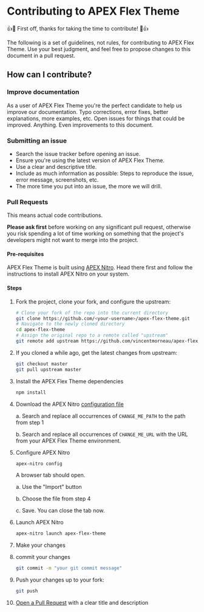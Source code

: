 # Contributing to APEX Flex Theme
👍🎉 First off, thanks for taking the time to contribute! 🎉👍

The following is a set of guidelines, not rules, for contributing to APEX Flex Theme. Use your best judgment, and feel free to propose changes to this document in a pull request.

## How can I contribute?
### Improve documentation
As a user of APEX Flex Theme you're the perfect candidate to help us improve our documentation. Typo corrections, error fixes, better explanations, more examples, etc. Open issues for things that could be improved. Anything. Even improvements to this document.

### Submitting an issue
- Search the issue tracker before opening an issue.
- Ensure you're using the latest version of APEX Flex Theme.
- Use a clear and descriptive title.
- Include as much information as possible: Steps to reproduce the issue, error message, screenshots, etc.
- The more time you put into an issue, the more we will drill.

### Pull Requests
This means actual code contributions.

**Please ask first** before working on any significant pull request, otherwise you risk spending a lot of time working on something that the project's developers might not want to merge into the project.

#### Pre-requisites
APEX Flex Theme is built using [APEX Nitro](https://github.com/OraOpenSource/apex-nitro). Head there first and follow the instructions to install APEX Nitro on your system.

#### Steps
1. Fork the project, clone your fork, and configure the upstream:
   ```bash
   # Clone your fork of the repo into the current directory
   git clone https://github.com/<your-username>/apex-flex-theme.git
   # Navigate to the newly cloned directory
   cd apex-flex-theme
   # Assign the original repo to a remote called "upstream"
   git remote add upstream https://github.com/vincentmorneau/apex-flex-theme.git
   ```

2. If you cloned a while ago, get the latest changes from upstream:
   ```bash
   git checkout master
   git pull upstream master
   ```

3. Install the APEX Flex Theme dependencies
   ```bash
   npm install
   ```

4. Download the APEX Nitro [configuration file](/apex-nitro/apex-flex-theme.json)

	a. Search and replace all occurrences of `CHANGE_ME_PATH` to the path from step 1

	b. Search and replace all occurrences of `CHANGE_ME_URL` with the URL from your APEX Flex Theme environment.

5. Configure APEX Nitro
   ```bash
   apex-nitro config
   ```
   A browser tab should open.

	a. Use the "Import" button

	b. Choose the file from step 4

	c. Save. You can close the tab now.

6. Launch APEX Nitro
   ```bash
   apex-nitro launch apex-flex-theme
   ```

7. Make your changes

8. commit your changes
   ```bash
   git commit -m "your git commit message"
   ```

9. Push your changes up to your fork:
   ```bash
   git push
   ```

10. [Open a Pull Request](https://help.github.com/articles/using-pull-requests/) with a clear title and description
